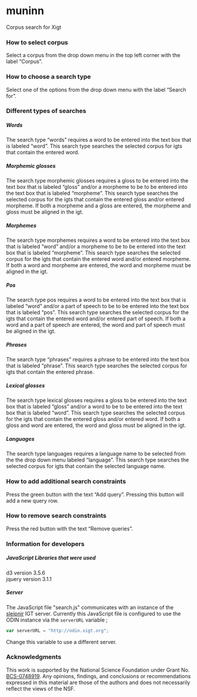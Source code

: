# muninn
Corpus search for Xigt


### How to select corpus

Select a corpus from the drop down menu in the top left corner with the label “Corpus”.

### How to choose a search type

Select one of the options from the drop down menu with the label “Search for”.

### Different types of searches

##### Words

The search type “words” requires a word to be entered into the text box that is labeled “word”. This search type searches the selected corpus for igts that contain the entered word.

##### Morphemic glosses

The search type morphemic glosses requires a gloss to be entered into the text box that is labeled “gloss” and/or a morpheme to be to be entered into the text box that is labeled “morpheme”. This search type searches the selected corpus for the igts that contain the entered gloss and/or entered morpheme. If both a morpheme and a gloss are entered, the morpheme and gloss must be aligned in the igt.

##### Morphemes

The search type morphemes requires a word to be entered into the text box that is labeled “word” and/or a morpheme to be to be entered into the text box that is labeled “morpheme”. This search type searches the selected corpus for the igts that contain the entered word and/or entered morpheme. If both a word and morpheme are entered, the word and morpheme must be aligned in the igt.

##### Pos

The search type pos requires a word to be entered into the text box that is labeled “word” and/or a part of speech to be to be entered into the text box that is labeled “pos”. This search type searches the selected corpus for the igts that contain the entered word and/or entered part of speech. If both a word and a part of speech are entered, the word and part of speech must be aligned in the igt.

##### Phrases

The search type “phrases” requires a phrase to be entered into the text box that is labeled “phrase”. This search type searches the selected corpus for igts that contain the entered phrase.

##### Lexical glosses

The search type lexical glosses requires a gloss to be entered into the text box that is labeled “gloss” and/or a word to be to be entered into the text box that is labeled “word”. This search type searches the selected corpus for the igts that contain the entered gloss and/or entered word. If both a gloss and word are entered, the word and gloss must be aligned in the igt.

##### Languages

The search type languages requires a language name to be selected from the the drop down menu labeled “language”. This search type searches the selected corpus for igts that contain the selected language name.

### How to add additional search constraints

Press the green button with the text “Add query”. Pressing this button will add a new query row.

### How to remove search constraints

Press the red button with the text “Remove queries”.

### Information for developers

##### JavaScript Libraries that were used

d3 version 3.5.6 <br />
jquery version 3.1.1

##### Server


The JavaScript file "search.js" communicates with an instance of the [sleipnir](https://github.com/xigt/sleipnir) IGT server. Currently this JavaScript file is configured to use the ODIN instance via the `serverURL` variable ;

```javascript
var serverURL = "http://odin.xigt.org";
```
Change this variable to use a different server.

### Acknowledgments

This work is supported by the National Science Foundation under Grant No.
[BCS-0748919](https://www.nsf.gov/awardsearch/showAward?AWD_ID=0748919). Any opinions, findings, and conclusions or recommendations expressed in this material are those of the authors and does not necessarily reflect the views of the NSF. 

